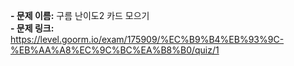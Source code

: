 **- 문제 이름:** 구름 난이도2 카드 모으기  
**- 문제 링크:** https://level.goorm.io/exam/175909/%EC%B9%B4%EB%93%9C-%EB%AA%A8%EC%9C%BC%EA%B8%B0/quiz/1
